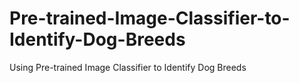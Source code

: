 # Pre-trained-Image-Classifier-to-Identify-Dog-Breeds
Using Pre-trained Image Classifier to Identify Dog Breeds
